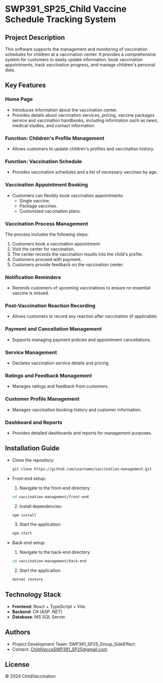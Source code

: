 

# SWP391_SP25_Child Vaccine Schedule Tracking System

## Project Description
This software supports the management and monitoring of vaccination schedules for children at a vaccination center. It provides a comprehensive system for customers to easily update information, book vaccination appointments, track vaccination progress, and manage children's personal data.

## Key Features

### Home Page
- Introduces information about the vaccination center.
- Provides details about vaccination services, pricing, vaccine packages service and vaccination handbooks, including information such as news, medical studies, and contact information.

### Function: Children's Profile Management
- Allows customers to update children's profiles and vaccination history.

### Function: Vaccination Schedule
- Provides vaccination schedules and a list of necessary vaccines by age.

### Vaccination Appointment Booking
- Customers can flexibly book vaccination appointments:
  - Single vaccine.
  - Package vaccines.
  - Customized vaccination plans.

### Vaccination Process Management
The process includes the following steps:
1. Customers book a vaccination appointment.
2. Visit the center for vaccination.
3. The center records the vaccination results into the child's profile.
4. Customers proceed with payment.
5. Customers provide feedback on the vaccination center.

### Notification Reminders
- Reminds customers of upcoming vaccinations to ensure no essential vaccine is missed.

### Post-Vaccination Reaction Recording
- Allows customers to record any reaction after vaccination (if applicable).

### Payment and Cancellation Management
- Supports managing payment policies and appointment cancellations.

### Service Management
- Declares vaccination service details and pricing.

### Ratings and Feedback Management
- Manages ratings and feedback from customers.

### Customer Profile Management
- Manages vaccination booking history and customer information.

### Dashboard and Reports
- Provides detailed dashboards and reports for management purposes.

## Installation Guide
- Clone the repository:
   ```bash
   git clone https://github.com/username/vaccination-management.git
   ```
- Front-end setup:
    1. Navigate to the front-end directory:
    ```bash
    cd vaccination-management/front-end
    ```
    2. Install dependencies:
    ```bash
    npm install
    ```

    3. Start the application:
    ```bash
    npm start
    ```
- Back-end setup:
    1. Navigate to the back-end directory:
    ```bash
    cd vaccination-management/back-end
    ```
    2. Start the application:
    ```bash
    dotnet restore
    ```
## Technology Stack
- **Frontend**: React + TypeScript + Vite.
- **Backend**: C# (ASP .NET)
- **Database**: MS SQL Server.

## Authors
- Project Development Team: SWP391_SP25_Group_SideEffect.
- Contact: ChildVaccaSWP391_SP25@gmail.com

## License
© 2024 ChildVaccination